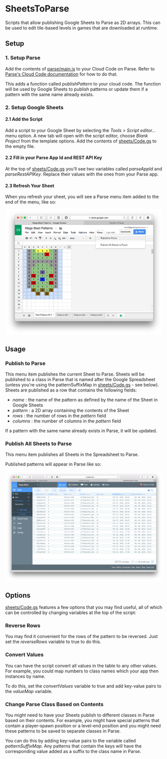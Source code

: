 # SheetsToParse

Scripts that allow publishing Google Sheets to Parse as 2D arrays. This can be used to edit tile-based levels in games that are downloaded at runtime.

## Setup

### 1. Setup Parse

Add the contents of [parse/main.js](parse/main.js) to your Cloud Code on Parse. Refer to [Parse's Cloud Code documentation](https://parse.com/docs/cloud_code_guide) for how to do that.

This adds a function called *publishPattern* to your cloud code. The function will be used by Google Sheets to publish patterns or update them if a pattern with the same name already exists.

### 2. Setup Google Sheets

#### 2.1 Add the Script

Add a script to your Google Sheet by selecting the *Tools > Script editor...* menu option. A new tab will open with the script editor, choose *Blank Project* from the template options.
Add the contents of [sheets/Code.gs](sheets/Code.gs) to the empty file.

#### 2.2 Fill in your Parse App Id and REST API Key

At the top of [sheets/Code.gs](sheets/Code.gs) you'll see two variables called *parseAppId* and *parseRestAPIKey*. Replace their values with the ones from your Parse app.

#### 2.3 Refresh Your Sheet

When you refresh your sheet, you will see a Parse menu item added to the end of the menu, like so:

![resources/SheetsScreenshot.png](resources/SheetsScreenshot.png)

## Usage

### Publish to Parse

This menu item publishes the current Sheet to Parse. Sheets will be published to a class in Parse that is named after the Google Spreadsheet (unless you're using the patternSuffixMap in [sheets/Code.gs](sheets/Code.gs) - see below). Sheets are published as a row that contains the following fields:

- *name* : the name of the pattern as defined by the name of the Sheet in Google Sheets
- *pattern* : a 2D array containing the contents of the Sheet
- *rows* : the number of rows in the *pattern* field
- *columns* : the number of columns in the *pattern* field

If a pattern with the same name already exists in Parse, it will be updated.

### Publish All Sheets to Parse

This menu item publishes all Sheets in the Spreadsheet to Parse.

Published patterns will appear in Parse like so:

![resources/ParseScreenshot.png](resources/ParseScreenshot.png)

## Options

[sheets/Code.gs](sheets/Code.gs) features a few options that you may find useful, all of which can be controlled by changing variables at the top of the script:

### Reverse Rows

You may find it convenient for the rows of the pattern to be reversed. Just set the *reverseRows* variable to true to do this.

### Convert Values

You can have the script convert all values in the table to any other values. For example, you could map numbers to class names which your app then instances by name.

To do this, set the *convertValues* variable to true and add key-value pairs to the *valueMap* variable.

### Change Parse Class Based on Contents

You might need to have your Sheets publish to different classes in Parse based on their contents. For example, you might have special patterns that contain a player-spawn position or a level-end position and you might need these patterns to be saved to separate classes in Parse.

You can do this by adding key-value pairs to the variable called *patternSuffixMap*. Any patterns that contain the keys will have the corresponding value added as a suffix to the class name in Parse.
